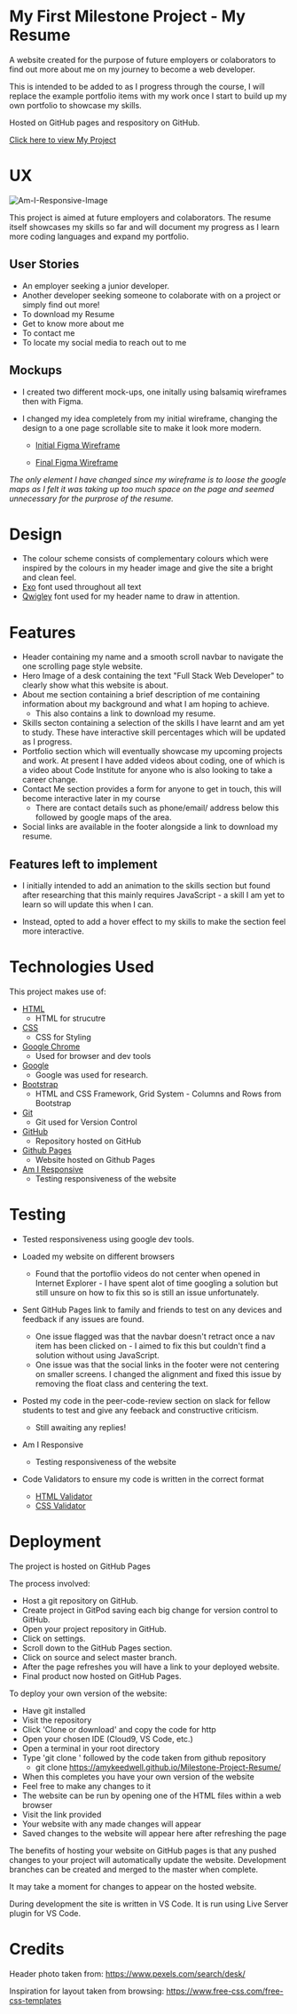 # My First Milestone Project - My Resume

A website created for the purpose of future employers or colaborators to find out more about me on my journey to become a web developer. 

This is intended to be added to as I progress through the course, I will replace the example portfolio items with my work once I start to build up my own portfolio to showcase my skills.

Hosted on GitHub pages and respository on GitHub. 

[Click here to view My Project](https://amykeedwell.github.io/Milestone-Project-Resume/)


# UX

![Am-I-Responsive-Image](images/amiresponsive.PNG)

This project is aimed at future employers and colaborators. The resume itself showcases my skills so far and will document my progress as I learn more coding languages and expand my portfolio. 

## User Stories
* An employer seeking a junior developer.
* Another developer seeking someone to colaborate with on a project or simply find out more!
* To download my Resume
* Get to know more about me
* To contact me
* To locate my social media to reach out to me

## Mockups
* I created two different mock-ups, one initally using balsamiq wireframes then with Figma. 

* I changed my idea completely from my initial wireframe, changing the design to a one page scrollable site to make it look more modern.

    * [Initial Figma Wireframe](https://www.figma.com/file/lavYTEY7B2frKxxIN4XMjM/Resume-Wireframe?node-id=0%3A1)

    * [Final Figma Wireframe](https://www.figma.com/file/Rgv2pMbPDQQhSOYDuhGjwm/Untitled?node-id=0%3A1)

*The only element I have changed since my wireframe is to loose the google maps as I felt it was taking up too much space on the page and seemed unnecessary for the purprose of the resume.*


# Design
* The colour scheme consists of complementary colours which were inspired by the colours in my header image and give the site a bright and clean feel. 
* [Exo](https://fonts.google.com/specimen/Exo?query=exo) font used throughout all text
* [Qwigley](https://fonts.google.com/specimen/Qwigley?query=qwigley) font used for my header name to draw in attention.

# Features
* Header containing my name and a smooth scroll navbar to navigate the one scrolling page style website.
* Hero Image of a desk containing the text "Full Stack Web Developer" to clearly show what this website is about.
* About me section containing a brief description of me containing information about my background and what I am hoping to achieve. 
    * This also contains a link to download my resume.
* Skills secton containing a selection of the skills I have learnt and am yet to study. These have interactive skill percentages which will be updated as I progress.
* Portfolio section which will eventually showcase my upcoming projects and work. At present I have added videos about coding, one of which is a video about Code Institute for anyone who is also looking to take a career change.
* Contact Me section provides a form for anyone to get in touch, this will become interactive later in my course   
    * There are contact details such as phone/email/ address below this followed by google maps of the area. 
* Social links are available in the footer alongside a link to download my resume. 

## Features left to implement
* I initially intended to add an animation to the skills section but found after researching that this mainly requires JavaScript - a skill I am yet to learn so will update this when I can. 

* Instead, opted to add a hover effect to my skills to make the section feel more interactive. 


# Technologies Used
This project makes use of:
* [HTML](https://developer.mozilla.org/en-US/docs/Web/HTML)
    * HTML for strucutre
* [CSS](https://developer.mozilla.org/en-US/docs/Web/CSS)
    * CSS for Styling
* [Google Chrome](https://www.google.com/chrome/)
    * Used for browser and dev tools
* [Google](https://www.google.co.uk/)
    * Google was used for research.
* [Bootstrap](https://getbootstrap.com/)
    * HTML and CSS Framework, Grid System - Columns and Rows from Bootstrap
* [Git](https://git-scm.com/)
    * Git used for Version Control
* [GitHub](https://github.com/)
    * Repository hosted on GitHub
* [Github Pages](https://amykeedwell.github.io/Milestone-Project-Resume/)
    * Website hosted on Github Pages
* [Am I Responsive](http://ami.responsivedesign.is/)
    * Testing responsiveness of the website


# Testing
* Tested responsiveness using google dev tools. 

* Loaded my website on different browsers
    * Found that the portoflio videos do not center when opened in Internet Explorer - I have spent alot of time googling a solution but still unsure on how to fix this so is still an issue unfortunately. 

* Sent GitHub Pages link to family and friends to test on any devices and feedback if any issues are found. 
    * One issue flagged was that the navbar doesn't retract once a nav item has been clicked on - I aimed to fix this but couldn't find a solution without using JavaScript. 
    * One issue was that the social links in the footer were not centering on smaller screens. I changed the alignment and fixed this issue by removing the float class and centering the text. 

* Posted my code in the peer-code-review section on slack for fellow students to test and give any feeback and constructive criticism.
    * Still awaiting any replies!

* Am I Responsive
    * Testing responsiveness of the website

* Code Validators to ensure my code is written in the correct format 
    * [HTML Validator](https://validator.w3.org/)
    * [CSS Validator](https://jigsaw.w3.org/css-validator/)

# Deployment
The project is hosted on GitHub Pages

The process involved:
* Host a git repository on GitHub.
* Create project in GitPod saving each big change for version control to GitHub.
* Open your project repository in GitHub.
* Click on settings.
* Scroll down to the GitHub Pages section.
* Click on source and select master branch.
* After the page refreshes you will have a link to your deployed website.
* Final product now hosted on GitHub Pages. 

To deploy your own version of the website:

* Have git installed
* Visit the repository
* Click 'Clone or download' and copy the code for http
* Open your chosen IDE (Cloud9, VS Code, etc.)
* Open a terminal in your root directory
* Type 'git clone ' followed by the code taken from github repository
    * git clone https://amykeedwell.github.io/Milestone-Project-Resume/
* When this completes you have your own version of the website
* Feel free to make any changes to it
* The website can be run by opening one of the HTML files within a web browser
* Visit the link provided
* Your website with any made changes will appear
* Saved changes to the website will appear here after refreshing the page

The benefits of hosting your website on GitHub pages is that any pushed changes to your project will automatically update the website. Development branches can be created and merged to the master when complete.

It may take a moment for changes to appear on the hosted website.

During development the site is written in VS Code. It is run using Live Server plugin for VS Code.

# Credits
Header photo taken from: https://www.pexels.com/search/desk/

Inspiration for layout taken from browsing: https://www.free-css.com/free-css-templates
